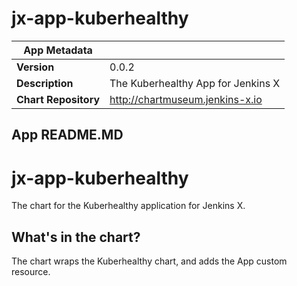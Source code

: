 # jx-app-kuberhealthy

|App Metadata||
|---|---|
| **Version** | 0.0.2 |
| **Description** | The Kuberhealthy App for Jenkins X |
| **Chart Repository** | http://chartmuseum.jenkins-x.io |

## App README.MD

# jx-app-kuberhealthy

The chart for the Kuberhealthy application for Jenkins X.

## What's in the chart?

The chart wraps the Kuberhealthy chart, and adds the App custom resource.

